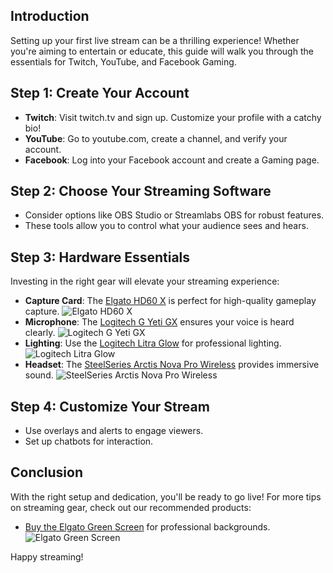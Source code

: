## Introduction
Setting up your first live stream can be a thrilling experience! Whether you're aiming to entertain or educate, this guide will walk you through the essentials for Twitch, YouTube, and Facebook Gaming.

## Step 1: Create Your Account
- **Twitch**: Visit twitch.tv and sign up. Customize your profile with a catchy bio!
- **YouTube**: Go to youtube.com, create a channel, and verify your account.
- **Facebook**: Log into your Facebook account and create a Gaming page.

## Step 2: Choose Your Streaming Software
- Consider options like OBS Studio or Streamlabs OBS for robust features.
- These tools allow you to control what your audience sees and hears.

## Step 3: Hardware Essentials
Investing in the right gear will elevate your streaming experience:
- **Capture Card**: The [Elgato HD60 X](https://amzn.to/4dZtxVc) is perfect for high-quality gameplay capture. ![Elgato HD60 X](https://www.gamestreamingsetup.com/elgato-hd60-x.jpg)
- **Microphone**: The [Logitech G Yeti GX](https://amzn.to/446et4B) ensures your voice is heard clearly. ![Logitech G Yeti GX](https://www.gamestreamingsetup.com/logitech-g-yeti-gx.jpg)
- **Lighting**: Use the [Logitech Litra Glow](https://amzn.to/4l3fnVr) for professional lighting. ![Logitech Litra Glow](https://www.gamestreamingsetup.com/logitech-litra-glow.jpg)
- **Headset**: The [SteelSeries Arctis Nova Pro Wireless](https://amzn.to/3FJODdC) provides immersive sound. ![SteelSeries Arctis Nova Pro Wireless](https://www.gamestreamingsetup.com/steelseries-arctis-nova.jpg)

## Step 4: Customize Your Stream
- Use overlays and alerts to engage viewers.
- Set up chatbots for interaction.

## Conclusion
With the right setup and dedication, you'll be ready to go live! For more tips on streaming gear, check out our recommended products:
- [Buy the Elgato Green Screen](https://amzn.to/3HMSQxv) for professional backgrounds. ![Elgato Green Screen](https://www.gamestreamingsetup.com/elgato-green-screen.jpg)  

Happy streaming!